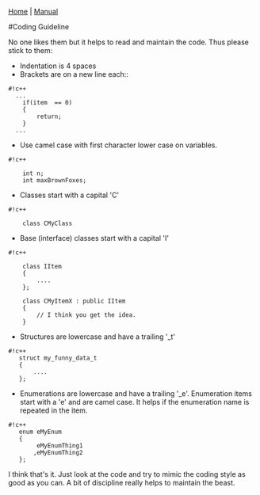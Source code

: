[Home](Home) | [Manual](DocMain)

#Coding Guideline

No one likes them but it helps to read and maintain the code. Thus please stick to them:

* Indentation is 4 spaces
* Brackets are on a new line each::
 
```
#!c++
  ...
    if(item  == 0)
    {
        return;
    }
  ...
```
* Use camel case with first character lower case on variables.

```
#!c++

    int n;
    int maxBrownFoxes;
```
* Classes start with a capital 'C'

```
#!c++

    class CMyClass
```
* Base (interface) classes start with a capital 'I'

```
#!c++

    class IItem
    {
        ....
    };

    class CMyItemX : public IItem
    {
        // I think you get the idea.
    }
```

* Structures are lowercase and have a trailing '_t'

```
#!c++
   struct my_funny_data_t
   {
       ....
   };
```

* Enumerations are lowercase and have a trailing '_e'. Enumeration items start with a 'e' and are camel case. It helps if the enumeration name is repeated in the item.
```
#!c++
   enum eMyEnum
   {
        eMyEnumThing1
       ,eMyEnumThing2
   };
```

I think that's it. Just look at the code and try to mimic the coding style as good as you can. A bit of discipline really helps to maintain the beast.




